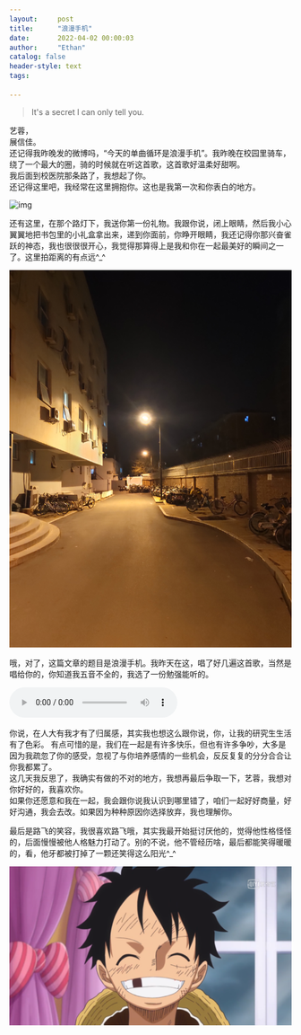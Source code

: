 ```yaml
---
layout:     post
title:      "浪漫手机"
date:       2022-04-02 00:00:03
author:     "Ethan"
catalog: false
header-style: text
tags:

---
```

>It's a secret I can only tell you.

艺蓉，  
展信佳。  
还记得我昨晚发的微博吗，“今天的单曲循环是浪漫手机”。我昨晚在校园里骑车，绕了一个最大的圈，骑的时候就在听这首歌，这首歌好温柔好甜啊。  
我后面到校医院那条路了，我想起了你。  
还记得这里吧，我经常在这里拥抱你。这也是我第一次和你表白的地方。

![img](/img/blogs/p1.jpg)

还有这里，在那个路灯下，我送你第一份礼物。我跟你说，闭上眼睛，然后我小心翼翼地把书包里的小礼盒拿出来，递到你面前，你睁开眼睛，我还记得你那兴奋雀跃的神态，我也很很很开心，我觉得那算得上是我和你在一起最美好的瞬间之一了。这里拍距离的有点远^_^

![img](/img/blogs/p2.jpg)

哦，对了，这篇文章的题目是浪漫手机。我昨天在这，唱了好几遍这首歌，当然是唱给你的，你知道我五音不全的，我选了一份勉强能听的。

<audio src="/romance.mp3" controls> </audio>

你说，在人大有我才有了归属感，其实我也想这么跟你说，你，让我的研究生生活有了色彩。
有点可惜的是，我们在一起是有许多快乐，但也有许多争吵，大多是因为我疏忽了你的感受，忽视了与你培养感情的一些机会，反反复复的分分合合让你我都累了。  
这几天我反思了，我确实有做的不对的地方，我想再最后争取一下，艺蓉，我想对你好好的，我喜欢你。  
如果你还愿意和我在一起，我会跟你说我认识到哪里错了，咱们一起好好商量，好好沟通，我会去改。如果因为种种原因你选择放弃，我也理解你。

最后是路飞的笑容，我很喜欢路飞哦，其实我最开始挺讨厌他的，觉得他性格怪怪的，后面慢慢被他人格魅力打动了。别的不说，他不管经历啥，最后都能笑得暖暖的，看，他牙都被打掉了一颗还笑得这么阳光^_^

![img](/img/blogs/smile.png)